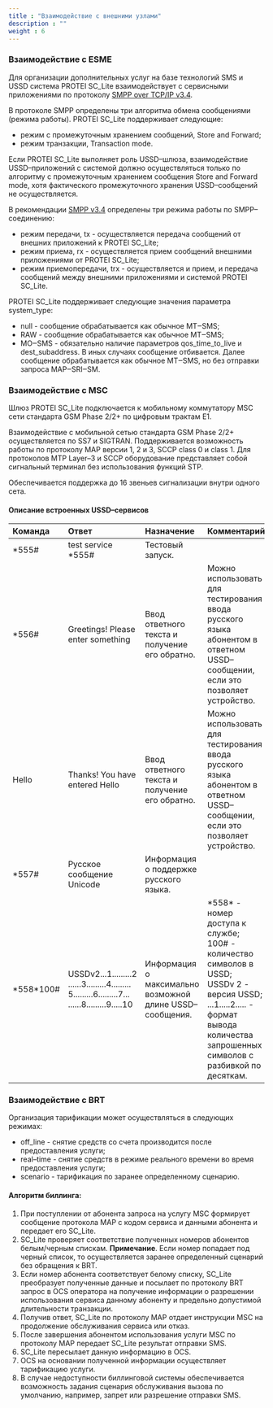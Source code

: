 ```yaml
---
title : "Взаимодействие с внешними узлами"
description : ""
weight : 6
---
```


### Взаимодействие с ESME

Для организации дополнительных услуг на базе технологий SMS и USSD система PROTEI SC_Lite взаимодействует с сервисными приложениями по протоколу <a href="https://smpp.org/SMPP_v3_4_Issue1_2.pdf">SMPP over TCP/IP v3.4</a>.

В протоколе SMPP определены три алгоритма обмена сообщениями (режима работы). PROTEI SC_Lite поддерживает следующие:

- режим с промежуточным хранением сообщений, Store and Forward;
- режим транзакции, Transaction mode.

Если PROTEI SC_Lite выполняет роль USSD–шлюза, взаимодействие USSD–приложений с системой должно осуществляться только по алгоритму с промежуточным хранением сообщения Store and Forward mode, хотя фактического промежуточного хранения USSD–сообщений не осуществляется.

В рекомендации <a href="https://smpp.org/SMPP_v3_4_Issue1_2.pdf#%5B%7B%22num%22%3A542%2C%22gen%22%3A0%7D%2C%7B%22name%22%3A%22XYZ%22%7D%2Cnull%2C769%2Cnull%5D">SMPP v3.4</a> определены три режима работы по SMPP–соединению:
- режим передачи, tx - осуществляется передача сообщений от внешних приложений к PROTEI SC_Lite;
- режим приема, rx - осуществляется прием сообщений внешними приложениями от PROTEI SC_Lite;
- режим приемопередачи, trx - осуществляется и прием, и передача сообщений между внешними приложениями и системой PROTEI SC_Lite.

PROTEI SC_Lite поддерживает следующие значения параметра system_type:

- null - сообщение обрабатывается как обычное MT‒SMS;
- RAW - сообщение обрабатывается как обычное MT‒SMS;
- MO‒SMS - обязательно наличие параметров qos_time_to_live и dest_subaddress. В иных случаях сообщение отбивается. Далее сообщение обрабатывается как обычное MT‒SMS, но без отправки запроса MAP‒SRI‒SM.

### Взаимодействие с MSC

Шлюз PROTEI SC_Lite подключается к мобильному коммутатору MSC сети стандарта GSM Phase 2/2+ по цифровым трактам E1.

Взаимодействие с мобильной сетью стандарта GSM Phase 2/2+ осуществляется по SS7 и SIGTRAN. Поддерживается возможность работы по протоколу MAP версии 1, 2 и 3, SCCP class 0 и class 1. Для протоколов MTP Layer–3 и SCCP оборудование представляет собой сигнальный терминал без использования функций STP.

Обеспечивается поддержка до 16 звеньев сигнализации внутри одного сета.

#### Описание встроенных USSD–сервисов

|Команда|Ответ|Назначение|Комментарий|
|:------|:----|:---------|:----------|
|\*555#|test service \*555#|Тестовый запуск.||
|\*556#|Greetings! Please enter something|Ввод ответного текста и получение его обратно.|Можно использовать для тестирования ввода русского языка абонентом в ответном USSD–сообщении, если это позволяет устройство.|
|Hello|Thanks! You have entered Hello|Ввод ответного текста и получение его обратно.|Можно использовать для тестирования ввода русского языка абонентом в ответном USSD–сообщении, если это позволяет устройство.|
|\*557#|Русское сообщение Unicode|Информация о поддержке русского языка.||
|\*558\*100#|USSDv2...1.........2<br>......3.........4.........<br>5.........6.........7...<br>......8.........9.....10|Информация о максимально возможной длине USSD–сообщения.|\*558\* - номер доступа к службе;<br>100# - количество символов в USSD;<br>USSDv 2 - версия USSD;<br>...1.....2..... - формат вывода количества запрошенных символов с разбивкой по десяткам.|

### Взаимодействие с BRT

Организация тарификации может осуществляться в следующих режимах:

- off_line - снятие средств со счета производится после предоставления услуги;
- real–time - снятие средств в режиме реального времени во время предоставления услуги;
- scenario - тарификация по заранее определенному сценарию.

#### Алгоритм биллинга:

1. При поступлении от абонента запроса на услугу MSC формирует сообщение протокола MAP с кодом сервиса и данными абонента и передает его SC_Lite.
2. SC_Lite проверяет соответствие полученных номеров абонентов белым/черным спискам.
**Примечание**. Если номер попадает под черный список, то осуществляется заранее определенный сценарий без обращения к BRT.
3. Если номер абонента соответствует белому списку, SC_Lite преобразует полученные данные и посылает по протоколу BRT запрос в OCS оператора на получение информации о разрешении использования сервиса данному абоненту и предельно допустимой длительности транзакции.
4. Получив ответ, SC_Lite по протоколу MAP отдает инструкции MSC на продолжение обслуживания сервиса или отказ.
5. После завершения абонентом использования услуги MSC по протоколу MAP передает SC_Lite результат отправки SMS.
6. SC_Lite пересылает данную информацию в OCS.
7. OCS на основании полученной информации осуществляет тарификацию услуги.
8. В случае недоступности биллинговой системы обеспечивается возможность задания сценария обслуживания вызова по умолчанию, например, запрет или разрешение отправки SMS.
